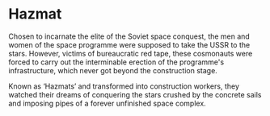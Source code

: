 # Hazmat

Chosen to incarnate the elite of the Soviet space conquest, the men and women of the space programme were supposed to take the USSR to the stars. However, victims of bureaucratic red tape, these cosmonauts were forced to carry out the interminable erection of the programme's infrastructure, which never got beyond the construction stage.

Known as ‘Hazmats’ and transformed into construction workers, they watched their dreams of conquering the stars crushed by the concrete sails and imposing pipes of a forever unfinished space complex.
